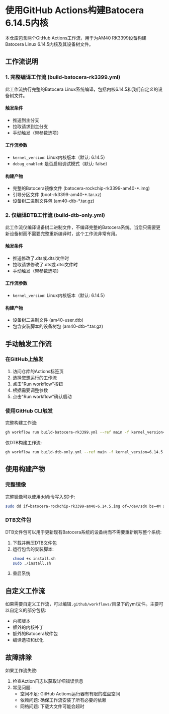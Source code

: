 # 使用GitHub Actions构建Batocera 6.14.5内核

本仓库包含两个GitHub Actions工作流，用于为AM40 RK3399设备构建Batocera Linux 6.14.5内核及其设备树文件。

## 工作流说明

### 1. 完整编译工作流 (build-batocera-rk3399.yml)

此工作流执行完整的Batocera Linux系统编译，包括内核6.14.5和我们自定义的设备树文件。

#### 触发条件
- 推送到主分支
- 拉取请求到主分支
- 手动触发（带参数选项）

#### 工作流参数
- `kernel_version`: Linux内核版本（默认: 6.14.5）
- `debug_enabled`: 是否启用调试模式（默认: false）

#### 构建产物
- 完整的Batocera镜像文件 (batocera-rockchip-rk3399-am40-*.img)
- 引导分区文件 (boot-rk3399-am40-*.tar.xz)
- 设备树二进制文件包 (am40-dtb-*.tar.gz)

### 2. 仅编译DTB工作流 (build-dtb-only.yml)

此工作流仅编译设备树二进制文件，不编译完整的Batocera系统。当您只需要更新设备树而不需要完整重新编译时，这个工作流非常有用。

#### 触发条件
- 推送修改了.dts或.dtsi文件时
- 拉取请求修改了.dts或.dtsi文件时
- 手动触发（带参数选项）

#### 工作流参数
- `kernel_version`: Linux内核版本（默认: 6.14.5）

#### 构建产物
- 设备树二进制文件 (am40-user.dtb)
- 包含安装脚本的设备树包 (am40-dtb-*.tar.gz)

## 手动触发工作流

### 在GitHub上触发

1. 访问仓库的Actions标签页
2. 选择您想运行的工作流
3. 点击"Run workflow"按钮
4. 根据需要调整参数
5. 点击"Run workflow"确认启动

### 使用GitHub CLI触发

完整构建工作流:
```bash
gh workflow run build-batocera-rk3399.yml --ref main -f kernel_version=6.14.5 -f debug_enabled=false
```

仅DTB构建工作流:
```bash
gh workflow run build-dtb-only.yml --ref main -f kernel_version=6.14.5
```

## 使用构建产物

### 完整镜像

完整镜像可以使用dd命令写入SD卡:

```bash
sudo dd if=batocera-rockchip-rk3399-am40-6.14.5.img of=/dev/sdX bs=4M status=progress
```

### DTB文件包

DTB文件包可以用于更新现有Batocera系统的设备树而不需要重新刷写整个系统:

1. 下载并解压DTB文件包
2. 运行包含的安装脚本:
   ```bash
   chmod +x install.sh
   sudo ./install.sh
   ```
3. 重启系统

## 自定义工作流

如果需要自定义工作流，可以编辑`.github/workflows/`目录下的yml文件。主要可以自定义的部分包括:

- 内核版本
- 额外的内核补丁
- 额外的Batocera软件包
- 编译选项和优化

## 故障排除

如果工作流失败:

1. 检查Action日志以获取详细错误信息
2. 常见问题:
   - 空间不足: GitHub Actions运行器有有限的磁盘空间
   - 依赖问题: 确保工作流安装了所有必要的依赖
   - 网络问题: 下载大文件可能会超时 